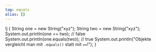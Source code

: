 ```yaml
---
tag: equals
alias: []
---
```


!j {
String one = new String("xyz");
String two = new String("xyz");
System.out.println(one == two); // false
System.out.println(one.equals(two)); // true
System.out.println("Objekte vergleicht man mit `.equals()` statt mit `==`!");
}
